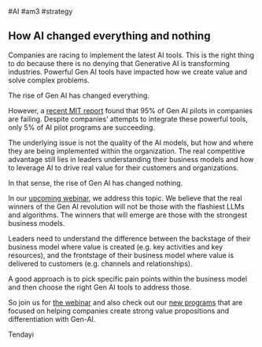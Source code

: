 #AI #am3 #strategy 
## **How AI changed everything and nothing** 

Companies are racing to implement the latest AI tools. This is the right thing to do because there is no denying that Generative AI is transforming industries. Powerful Gen AI tools have impacted how we create value and solve complex problems. 

The rise of Gen AI has changed everything.  
  

However, a [recent MIT report](https://cbsfv04.na1.hubspotlinks.com/Ctc/W0+113/cBsfv04/VX1n_27S4SlyW7yvK9s8GKRRYW7jDgJ35C1HS_N97h0G45nXHCW5BWr2F6lZ3m9W5jJScX1vG0MGW4F-1jq6tfFdCW3jntTJ4KWfRhW7l2sZW3xYrYxW6TLP-p2H8h-pW3mrBqY2xwHMBW1QHzmR7P4rRnW3MFwVT9jJrq4VyxQ_74HLlPGW2nHFHt1mrgVHVrflhK7yGYpRW8L8sVb6LTmjzVgyPjH5twZhVW7qjDVn2rFsg2V5Zb-M2mvwqyW5Gsns53ZHylkW60w8Tb6qh--mW54Xgdr13SHnhVs3wWG7PBw3WW2pgZNC8vZSprW6DQqj14yzjQqW45Xsgc1SJ6D6W1HD0SQ6Cl6ZdW8rPGtz3kn2VKW2wbKbc2QV4HBW8yQL3w1RGSrtW1626b92hSg52W4ZcZgx14GpTMVYBhnj4f21fJW1rfdrB3ZtDrTW2k3xlw98p35nW2jGGqD82z9B6W1Cb6V_1sFH2gN560Gy1LddkJf6JSb6d04) found that 95% of Gen AI pilots in companies are failing. Despite companies’ attempts to integrate these powerful tools, only 5% of AI pilot programs are succeeding. 

The underlying issue is not the quality of the AI models, but how and where they are being implemented within the organization. The real competitive advantage still lies in leaders understanding their business models and how to leverage AI to drive real value for their customers and organizations. 

In that sense, the rise of Gen AI has changed nothing. 

In our [upcoming webinar](https://cbsfv04.na1.hubspotlinks.com/Ctc/W0+113/cBsfv04/VX1n_27S4SlyW7yvK9s8GKRRYW7jDgJ35C1HS_N97h0HT3qn9qW95jsWP6lZ3kHW3MYHjC3KXBQKW8MbXvn6mgM4KW4VbhWP70sG3wW823MyJ8bF170N3fyyD67kD5hW4scw-01VL7msW7KnF525TGsk0N8MNb21gc1jGW3hMKJ462PnBzW7dB33H3RjX4CW17jdK77rt8QkVW4Hw36W4qyTW7MRWpg52RK0qW27mfv99bmtYKW7Y6WTn61C6qfN3CCLWwRvWNNW39bHTJ3w8JRJW3bJbV94DdQZnVgrtP_4Zy5r0W5S0McY3x2GWfW7WX4yl4Nk7fnW2gM0Sm1grHS1W6f__Jh4N25j0V5NkbR3VBlsGW7zVRRK3jjSkjW7GvGpk22VQBhW4387rK3vT7W4W19N8yx7SDYKcW2ydT1w2H2ZDRVxNP4680PCXhf4whM3K04), we address this topic. We believe that the real winners of the Gen AI revolution will not be those with the flashiest LLMs and algorithms. The winners that will emerge are those with the strongest business models. 

Leaders need to understand the difference between the backstage of their business model where value is created (e.g. key activities and key resources), and the frontstage of their business model where value is delivered to customers (e.g. channels and relationships). 

A good approach is to pick specific pain points within the business model and then choose the right Gen AI tools to address those.  
  
So join us for [the webinar](https://cbsfv04.na1.hubspotlinks.com/Ctc/W0+113/cBsfv04/VX1n_27S4SlyW7yvK9s8GKRRYW7jDgJ35C1HS_N97h0HT3qn9qW95jsWP6lZ3p4W4JTByZ8Dqz_fW2BM5Bb1hWx5yW5pzSfj6j8N1mW5t_D1s8VBh-tW2qDj432XmlkRW34Dchk97XZBlW700tS21Z4QP3W13GDSx6BPVvXW3szSn51C-ybYW6m641k6s5gCPW5WQ_f-1rx_y-W5JgPdD8zQBcnN1Xgn8ZkT7nGW6nKqXT7xQPqhW7pw1Yx8qBw78W8-vL7x4Wb5gNW6WX2nZ8sQTWCW2YytB7993G7wVQQNng74g1BnW7lnczc1n10tXW9hlRqx48CrFNW4PT4YZ8PNzprVbzLdy3XhrhCW5WsHhV7H_8GmW2gmz549kSX5tW1nw93X8fsSnXTz3Cx5xFv0MW8yCdNZ2gFcgpW7syBnC31y76MW8NzP8s6m9HZ6f1fyRZK04) and also check out our [new programs](https://cbsfv04.na1.hubspotlinks.com/Ctc/W0+113/cBsfv04/VX1n_27S4SlyW7yvK9s8GKRRYW7jDgJ35C1HS_N97h0Hg3qn9qW7Y8-PT6lZ3kBW6XFn50916fbbW9kwcZ27nr7m7W6vvtzV3zQ7b4Vbb_vV9byWn2W8CQln24Sh-MdW8YchWF8SV3QtW884Jcg4-lcpGW4-gPhK8v9cqBVhVSrh1CxK_1W6Mwdvf436MrpN6LXhSMBKyf9W407kyp1txvxLW85ZjjG1F4k8FW5s3yYw6HN9cBN82LSs11R6f8W42GlKL6dhj2fW5mrmyM4Jqm6TW70sp7B3lfn16W1cvW5F63PpTkW9dZKY51XjwbcW2xvZ-R10-SRvW28hVfr415l3KN3NFQM1fR60SW88qPdH99PBz8VxJWyy12bVzqW1-jPY27MndzGf6r488C04) that are focused on helping companies create strong value propositions and differentiation with Gen-AI. 

Tendayi